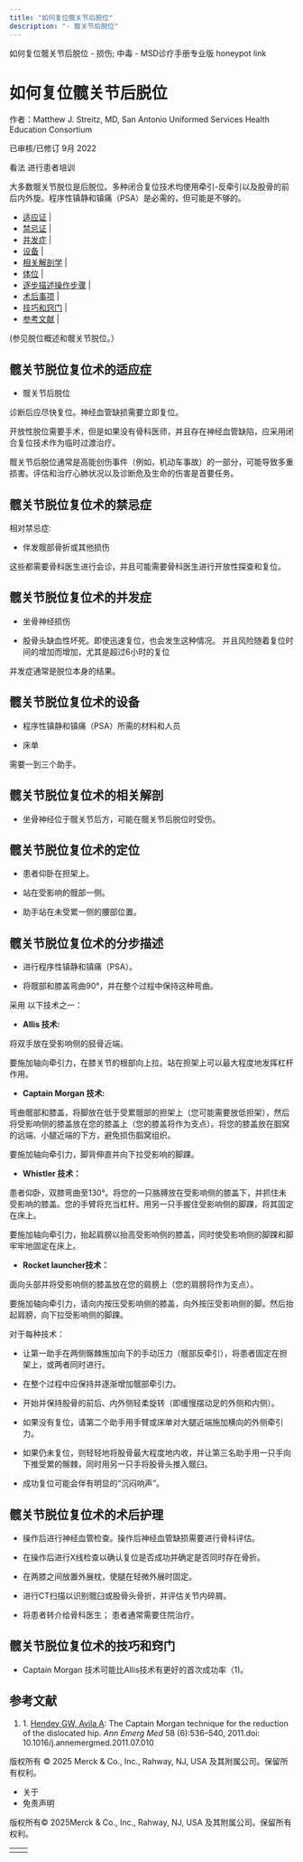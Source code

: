 ```yaml
---
title: "如何复位髋关节后脱位"
description: "- 髋关节后脱位"
---
```


﻿如何复位髋关节后脱位 \- 损伤; 中毒 \- MSD诊疗手册专业版 honeypot link

# 如何复位髋关节后脱位

作者：Matthew J. Streitz, MD, San Antonio Uniformed Services Health Education Consortium

已审核/已修订 9月 2022

看法 进行患者培训

大多数髋关节脱位是后脱位。多种闭合复位技术均使用牵引-反牵引以及股骨的前后内外旋。程序性镇静和镇痛（PSA）是必需的，但可能是不够的。

- [适应证](#适应证_v45399579_zh) \|
- [禁忌证](#禁忌证_v45399587_zh) \|
- [并发症](#并发症_v45399594_zh) \|
- [设备](#设备_v45399602_zh) \|
- [相关解剖学](#相关解剖学_v45399610_zh) \|
- [体位](#体位_v45399615_zh) \|
- [逐步描述操作步骤](#逐步描述操作步骤_v45399624_zh) \|
- [术后事项](#术后事项_v45399666_zh) \|
- [技巧和窍门](#技巧和窍门_v45399679_zh) \|
- [参考文献](#参考文献_v45399685_zh) \|

(参见脱位概述和髋关节脱位。）

## 髋关节脱位复位术的适应症

- 髋关节后脱位


诊断后应尽快复位。神经血管缺损需要立即复位。

开放性脱位需要手术，但是如果没有骨科医师，并且存在神经血管缺陷，应采用闭合复位技术作为临时过渡治疗。

髋关节后脱位通常是高能创伤事件（例如，机动车事故）的一部分，可能导致多重损害。评估和治疗心肺状况以及诊断危及生命的伤害是首要任务。

## 髋关节脱位复位术的禁忌症

相对禁忌症:

- 伴发髋部骨折或其他损伤


这些都需要骨科医生进行会诊，并且可能需要骨科医生进行开放性探查和复位。

## 髋关节脱位复位术的并发症

- 坐骨神经损伤

- 股骨头缺血性坏死。即使迅速复位，也会发生这种情况。 并且风险随着复位时间的增加而增加，尤其是超过6小时的复位


并发症通常是脱位本身的结果。

## 髋关节脱位复位术的设备

- 程序性镇静和镇痛（PSA）所需的材料和人员

- 床单


需要一到三个助手。

## 髋关节脱位复位术的相关解剖

- 坐骨神经位于髋关节后方，可能在髋关节后脱位时受伤。


## 髋关节脱位复位术的定位

- 患者仰卧在担架上。

- 站在受影响的髋部一侧。

- 助手站在未受累一侧的腰部位置。


## 髋关节脱位复位术的分步描述

- 进行程序性镇静和镇痛（PSA）。

- 将髋部和膝盖弯曲90°，并在整个过程中保持这种弯曲。


采用 以下技术之一：

- **Allis 技术:**

将双手放在受影响侧的胫骨近端。

要施加轴向牵引力，在膝关节的根部向上拉。站在担架上可以最大程度地发挥杠杆作用。

- **Captain Morgan 技术:**

弯曲髋部和膝盖，将脚放在低于受累髋部的担架上（您可能需要放低担架），然后将受影响侧的膝盖放在您的膝盖上（您的膝盖将作为支点）。将您的膝盖放在腘窝的远端、小腿近端的下方，避免损伤腘窝组织。

要施加轴向牵引力，脚背伸直并向下拉受影响的脚踝。

- **Whistler 技术：**

患者仰卧，双膝弯曲至130°。将您的一只胳膊放在受影响侧的膝盖下，并抓住未受影响的膝盖。您的手臂将充当杠杆。用另一只手握住受影响侧的脚踝，将其固定在床上。

要施加轴向牵引力，抬起肩膀以抬高受影响侧的膝盖，同时使受影响侧的脚踝和脚牢牢地固定在床上。

- **Rocket launcher技术：**

面向头部并将受影响侧的膝盖放在您的肩膀上（您的肩膀将作为支点）。

要施加轴向牵引力，请向内按压受影响侧的膝盖，向外按压受影响侧的脚。然后抬起肩膀，向下拉受影响侧的脚踝。


对于每种技术：

- 让第一助手在两侧髂棘施加向下的手动压力（髋部反牵引），将患者固定在担架上，或两者同时进行。

- 在整个过程中应保持并逐渐增加髋部牵引力。

- 开始并保持股骨的前后、内外侧轻柔旋转（即缓慢摆动足的外侧和内侧）。

- 如果没有复位，请第二个助手用手臂或床单对大腿近端施加横向的外侧牵引力。

- 如果仍未复位，则轻轻地将股骨最大程度地内收，并让第三名助手用一只手向下推受累的髂棘，同时用另一只手将股骨头推入髋臼。

- 成功复位可能会伴有明显的“沉闷响声”。


## 髋关节脱位复位术的术后护理

- 操作后进行神经血管检查。操作后神经血管缺损需要进行骨科评估。

- 在操作后进行X线检查以确认复位是否成功并确定是否同时存在骨折。

- 在两膝之间放置外展枕，使腿在轻微外展时固定。

- 进行CT扫描以识别髋臼或股骨头骨折，并评估关节内碎屑。

- 将患者转介给骨科医生； 患者通常需要住院治疗。


## 髋关节脱位复位术的技巧和窍门

- Captain Morgan 技术可能比Allis技术有更好的首次成功率（1)。


## 参考文献

1. 1. [Hendey GW, Avila A](https://www.ncbi.nlm.nih.gov/pubmed/21839540): The Captain Morgan technique for the reduction of the dislocated hip. _Ann Emerg Med_ 58 (6):536–540, 2011.doi: 10.1016/j.annemergmed.2011.07.010




版权所有 © 2025
Merck & Co., Inc., Rahway, NJ, USA 及其附属公司。保留所有权利。

- 关于
- 免责声明

版权所有© 2025Merck & Co., Inc., Rahway, NJ, USA 及其附属公司。保留所有权利。

|     |     |
| --- | --- |
|  |  |